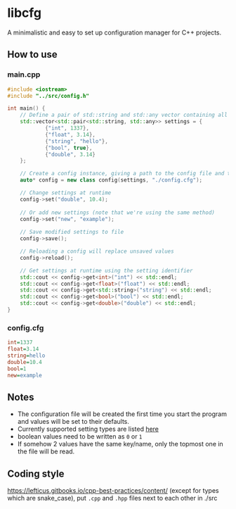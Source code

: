 # libcfg
A minimalistic and easy to set up configuration manager for C++ projects.

## How to use

### main.cpp
```c++
#include <iostream>
#include "../src/config.h"

int main() {
    // Define a pair of std::string and std::any vector containing all your settings
    std::vector<std::pair<std::string, std::any>> settings = {
            {"int", 1337},
            {"float", 3.14},
            {"string", "hello"},
            {"bool", true},
            {"double", 3.14}
    };

    // Create a config instance, giving a path to the config file and the settings vector
    auto* config = new class config(settings, "./config.cfg");

    // Change settings at runtime
    config->set("double", 10.4);
    
    // Or add new settings (note that we're using the same method)
    config->set("new", "example");
    
    // Save modified settings to file
    config->save();

    // Reloading a config will replace unsaved values
    config->reload();

    // Get settings at runtime using the setting identifier
    std::cout << config->get<int>("int") << std::endl;
    std::cout << config->get<float>("float") << std::endl;
    std::cout << config->get<std::string>("string") << std::endl;
    std::cout << config->get<bool>("bool") << std::endl;
    std::cout << config->get<double>("double") << std::endl;
}
```
### config.cfg
```cfg
int=1337
float=3.14
string=hello
double=10.4
bool=1
new=example
```

## Notes

- The configuration file will be created the first time you start the program and values will be set to their defaults.
- Currently supported setting types are listed [here](https://en.cppreference.com/w/cpp/io/basic_ostream/operator_ltlt)
- boolean values need to be written as `0` or `1`
- If somehow 2 values have the same key/name, only the topmost one in the file will be read.

## Coding style

https://lefticus.gitbooks.io/cpp-best-practices/content/ (except for types which are snake_case), put `.cpp` and `.hpp` files next to each other in ./src